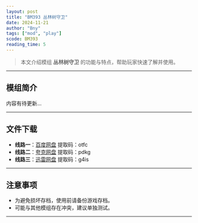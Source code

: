 ```yaml
---
layout: post
title: "BM393 丛林树守卫"
date: 2024-11-21
author: "Bny"
tags: ["mod", "play"]
scode: BM393
reading_time: 5
---
```


> 本文介绍模组 **丛林树守卫** 的功能与特点，帮助玩家快速了解并使用。

---

## 模组简介

内容有待更新...

---


## 文件下载
- **线路一**：[百度网盘](https://pan.baidu.com/s/1eFh90EhhvHtAb8TI-MAWjg?pwd=otfc)  提取码：otfc  
- **线路二**：[夸克网盘](https://pan.quark.cn/s/e578d5df6fcf?pwd=pdkg)  提取码：pdkg  
- **线路三**：[迅雷网盘](https://pan.xunlei.com/s/VOCCbXyMfquWt959dnd8zfKmA1?pwd=g4is)  提取码：g4is  

---

## 注意事项
- 为避免损坏存档，使用前请备份游戏存档。
- 可能与其他模组存在冲突，建议单独测试。

---

